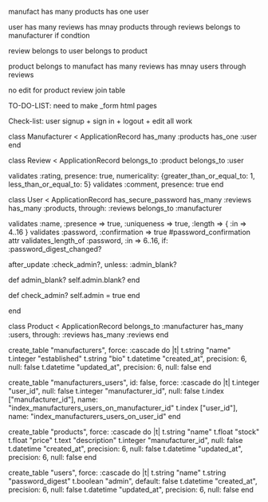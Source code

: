manufact
has many products
has one user

user
has many reviews
has mnay products through reviews
belongs to manufacturer if condtion

review
belongs to user
belongs to product

product
belongs to manufact
has many reviews
has mnay users through reviews

no edit for product
review join table

TO-DO-LIST:
need to make \_form html pages

Check-list:
user signup + sign in + logout + edit all work

class Manufacturer < ApplicationRecord
has_many :products
has_one :user
end

class Review < ApplicationRecord
belongs_to :product
belongs_to :user

validates :rating, presence: true, numericality: {greater_than_or_equal_to: 1, less_than_or_equal_to: 5}
validates :comment, presence: true
end

class User < ApplicationRecord
has_secure_password
has_many :reviews
has_many :products, through: :reviews
belongs_to :manufacturer

validates :name, :presence => true, :uniqueness => true, :length => { :in => 4..16 }
validates :password, :confirmation => true #password_confirmation attr
validates_length_of :password, :in => 6..16, if: :password_digest_changed?

after_update :check_admin?, unless: :admin_blank?

def admin_blank?
self.admin.blank?
end

def check_admin?
self.admin = true
end

end

class Product < ApplicationRecord
belongs_to :manufacturer
has_many :users, through: :reviews
has_many :reviews
end

create_table "manufacturers", force: :cascade do |t|
t.string "name"
t.integer "established"
t.string "bio"
t.datetime "created_at", precision: 6, null: false
t.datetime "updated_at", precision: 6, null: false
end

create_table "manufacturers_users", id: false, force: :cascade do |t|
t.integer "user_id", null: false
t.integer "manufacturer_id", null: false
t.index ["manufacturer_id"], name: "index_manufacturers_users_on_manufacturer_id"
t.index ["user_id"], name: "index_manufacturers_users_on_user_id"
end

create_table "products", force: :cascade do |t|
t.string "name"
t.float "stock"
t.float "price"
t.text "description"
t.integer "manufacturer_id", null: false
t.datetime "created_at", precision: 6, null: false
t.datetime "updated_at", precision: 6, null: false
end

create_table "users", force: :cascade do |t|
t.string "name"
t.string "password_digest"
t.boolean "admin", default: false
t.datetime "created_at", precision: 6, null: false
t.datetime "updated_at", precision: 6, null: false
end
